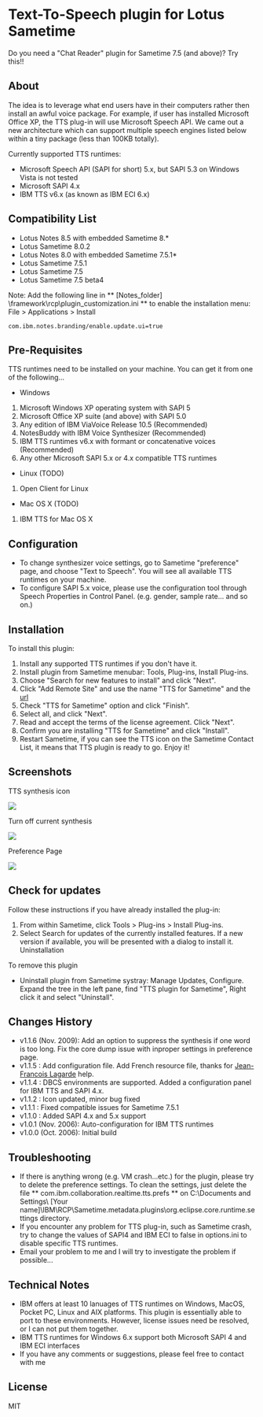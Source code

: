 Text-To-Speech plugin for Lotus Sametime
====

Do you need a "Chat Reader" plugin for Sametime 7.5 (and above)? Try this!!

About
----
The idea is to leverage what end users have in their computers rather then install an awful voice package. For example, if user has installed Microsoft Office XP, the TTS plug-in will use Microsoft Speech API. We came out a new architecture which can support multiple speech engines listed below within a tiny package (less than 100KB totally).

Currently supported TTS runtimes:
- Microsoft Speech API (SAPI for short) 5.x, but SAPI 5.3 on Windows Vista is not tested
- Microsoft SAPI 4.x
- IBM TTS v6.x (as known as IBM ECI 6.x)

Compatibility List
----
- Lotus Notes 8.5 with embedded Sametime 8.*
- Lotus Sametime 8.0.2
- Lotus Notes 8.0 with embedded Sametime 7.5.1*
- Lotus Sametime 7.5.1
- Lotus Sametime 7.5
- Lotus Sametime 7.5 beta4

Note: Add the following line in 
** [Notes_folder] \framework\rcp\plugin_customization.ini **
to enable the installation menu: File > Applications > Install

    com.ibm.notes.branding/enable.update.ui=true

Pre-Requisites
----
TTS runtimes need to be installed on your machine. You can get it from one of the following...

- Windows

1. Microsoft Windows XP operating system with SAPI 5
2. Microsoft Office XP suite (and above) with SAPI 5.0
3. Any edition of IBM ViaVoice Release 10.5 (Recommended)
4. NotesBuddy with IBM Voice Synthesizer (Recommended)
5. IBM TTS runtimes v6.x with formant or concatenative voices (Recommended)
6. Any other Microsoft SAPI 5.x or 4.x compatible TTS runtimes

- Linux (TODO)

1. Open Client for Linux 

- Mac OS X (TODO)

1. IBM TTS for Mac OS X

Configuration
----
- To change synthesizer voice settings, go to Sametime "preference" page, and choose "Text to Speech". You will see all available TTS runtimes on your machine.
- To configure SAPI 5.x voice, please use the configuration tool through Speech Properties in Control Panel. (e.g. gender, sample rate... and so on.)

Installation
----
To install this plugin:

1. Install any supported TTS runtimes if you don't have it.
2. Install plugin from Sametime menubar: Tools, Plug-ins, Install Plug-ins.
3. Choose "Search for new features to install" and click "Next".
4. Click "Add Remote Site" and use the name "TTS for Sametime" and the [url]
5. Check "TTS for Sametime" option and click "Finish".
6. Select all, and click "Next".
7. Read and accept the terms of the license agreement. Click "Next".
8. Confirm you are installing "TTS for Sametime" and click "Install".
9. Restart Sametime, if you can see the TTS icon on the Sametime Contact List, it means that TTS plugin is ready to go. Enjoy it!

Screenshots
----
TTS synthesis icon

![](TTS-Plugin.jpg)

Turn off current synthesis

![](chat-tts.jpg)

Preference Page

![](preference.jpg)

Check for updates
----
Follow these instructions if you have already installed the plug-in:

1. From within Sametime, click Tools > Plug-ins > Install Plug-ins.
2. Select Search for updates of the currently installed features.
If a new version if available, you will be presented with a dialog to install it.
Uninstallation

To remove this plugin

- Uninstall plugin from Sametime systray: Manage Updates, Configure.
Expand the tree in the left pane, find "TTS plugin for Sametime", Right click it and select "Uninstall".

Changes History
----
- v1.1.6 (Nov. 2009): Add an option to suppress the synthesis if one word is too long. Fix the core dump issue with inproper settings in preference page.
- v1.1.5 : Add configuration file. Add French resource file, thanks for [Jean-Francois Lagarde] help.
- v1.1.4 : DBCS environments are supported. Added a configuration panel for IBM TTS and SAPI 4.x.
- v1.1.2 : Icon updated, minor bug fixed
- v1.1.1 : Fixed compatible issues for Sametime 7.5.1
- v1.1.0 : Added SAPI 4.x and 5.x support
- v1.0.1 (Nov. 2006): Auto-configuration for IBM TTS runtimes
- v1.0.0 (Oct. 2006): Initial build

Troubleshooting
----
- If there is anything wrong (e.g. VM crash...etc.) for the plugin, please try to delete the preference settings. To clean the settings, just delete the file ** com.ibm.collaboration.realtime.tts.prefs ** on C:\Documents and Settings\ [Your name]\IBM\RCP\Sametime\.metadata\.plugins\org.eclipse.core.runtime\.settings directory.
- If you encounter any problem for TTS plug-in, such as Sametime crash, try to change the values of SAPI4 and IBM ECI to false in options.ini to disable specific TTS runtimes.
- Email your problem to me and I will try to investigate the problem if possible...

Technical Notes
----
- IBM offers at least 10 lanuages of TTS runtimes on Windows, MacOS, Pocket PC, Linux and AIX platforms. This plugin is essentially able to port to these environments. However, license issues need be resolved, or I can not put them together.
- IBM TTS runtimes for Windows 6.x support both Microsoft SAPI 4 and IBM ECI interfaces
- If you have any comments or suggestions, please feel free to contact with me

License
----

MIT

 [Jean-Francois Lagarde]:mailto:jean-francois_lagarde@fr.ibm.com
 [url]:https://github.com/rokaku/tts4st/bin
 